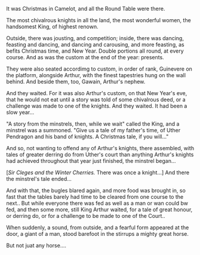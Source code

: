 It was Christmas in Camelot, and all the Round Table were there.

The most chivalrous knights in all the land, the most wonderful women, the handsomest King, of highest renown.

Outside, there was jousting, and competition; inside, there was dancing, feasting and dancing, and dancing and carousing, and more feasting, as befits Christmas time, and New Year. Double portions all round, at every course. And as was the custom at the end of the year: presents.

They were also seated accordimg to custom, in order of rank, Guinevere on the platform, alongside Arthur, with the finest tapestries hung on the wall behind. And beside them, too, Gawain, Arthur's nephew.

And they waited. For it was also Arthur's custom, on that New Year's eve, that he would not eat until a story was told of some chivalrous deed, or a challenge was made to one of the knights. And they waited. It had been a slow year...

"A story from the minstrels, then, while we wait" called the King, and a minstrel was a summoned. "Give us a tale of my father's time, of Uther Pendragon and his band of knights. A Christmas tale, if you will..."

And so, not wanting to offend any of Arthur's knights, there assembled, with tales of greater derring do from Uther's court than anything Arthur's knights had achieved throughout that year just finished, the minstrel began...

[*Sir Cleges and the Winter Cherries.* There was once a knight...] And there the minstrel's tale ended...

And with that, the bugles blared again, and more food was brought in, so fast that the tables barely had time to be cleared from one course to the next.. But while everyone there was fed as well as a man or wan could bw fed, and then some more, still King Arthur waited, for a tale of great honour, or derring do, or for a challenge to be made to one of the Court..

When suddenly, a sound, from outside, and a fearful form appeared at the door, a giant of a man, stood barefoot in the stirrups a mighty great horse.

But not juat any horse....



